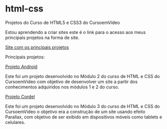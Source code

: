 # html-css
 Projetos do Curso de HTML5 e CSS3 do CursoemVídeo

 Estou aprendendo a criar sites este é o link para o acesso aos meus principais projetos na forma de site.

 <a href="https://beatrizfoliveira.github.io/html-css/">Site com os principais projetos<a>

 Principais projetos:

 <a href="https://beatrizfoliveira.github.io/html-css/Desafios/d010/">Projeto Android<a>
 
 Este foi um projeto desenvolvido no Módulo 2 do curso de HTML e CSS do CursoemVideo com objetivo de desenvolver um site a partir dos conhecimentos adquiridos nos módulos 1 e 2 do curso.
 
 <a href="https://beatrizfoliveira.github.io/html-css/Desafios/d012/">Projeto Cordel<a>
 
 Este foi um projeto desenvolvido no Módulo 3 do curso de HTML e CSS do CursoemVideo o objetivo era a construção de um site usando efeito Parallax, com objetivo de ser exibido em dispositivos móveis como tablets e celulares.
